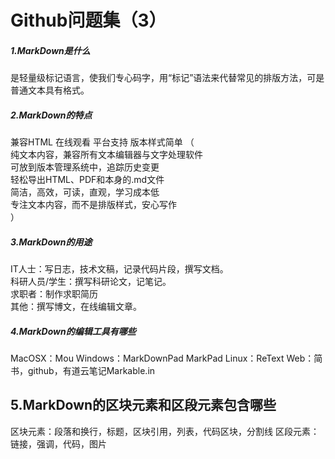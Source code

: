 # Github问题集（3）
##### 1.MarkDown是什么
是轻量级标记语言，使我们专心码字，用“标记”语法来代替常见的排版方法，可是普通文本具有格式。
##### 2.MarkDown的特点
兼容HTML 在线观看 平台支持 版本样式简单 （  
纯文本内容，兼容所有文本编辑器与文字处理软件  
可放到版本管理系统中，追踪历史变更  
轻松导出HTML、PDF和本身的.md文件  
简洁，高效，可读，直观，学习成本低  
专注文本内容，而不是排版样式，安心写作  
）
##### 3.MarkDown的用途
IT人士：写日志，技术文稿，记录代码片段，撰写文档。  
科研人员/学生：撰写科研论文，记笔记。  
求职者：制作求职简历  
其他：撰写博文，在线编辑文章。  
##### 4.MarkDown的编辑工具有哪些
MacOSX：Mou
Windows：MarkDownPad MarkPad
Linux：ReText
Web：简书，github，有道云笔记Markable.in
## 5.MarkDown的区块元素和区段元素包含哪些
区块元素：段落和换行，标题，区块引用，列表，代码区块，分割线
区段元素：链接，强调，代码，图片
